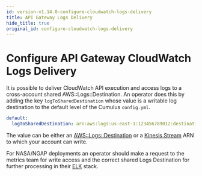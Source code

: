 ```yaml
---
id: version-v1.14.0-configure-cloudwatch-logs-delivery
title: API Gateway Logs Delivery
hide_title: true
original_id: configure-cloudwatch-logs-delivery
---
```


# Configure API Gateway CloudWatch Logs Delivery

It is possible to deliver CloudWatch API execution and access logs to a cross-account shared AWS::Logs::Destination. An operator does this by adding the key `logToSharedDestination` whose value is a writable log destination to the default level of the Cumulus `config.yml`.

```yaml
default:
  logToSharedDestination: arn:aws:logs:us-east-1:123456789012:destination:CumulusLogDestination
```
The value can be either an [AWS::Logs::Destination](https://docs.aws.amazon.com/AWSCloudFormation/latest/UserGuide/aws-resource-logs-destination.html) or a [Kinesis Stream](https://aws.amazon.com/kinesis/data-streams/) ARN to which your account can write.

For NASA/NGAP deployments an operator should make a request to the metrics team for write access and the correct shared Logs Destination for further processing in their [ELK](https://www.elastic.co/elk-stack) stack.
